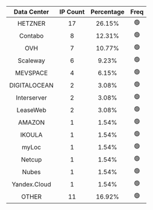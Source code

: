 | Data Center | IP Count | Percentage | Freq |
|:------------:|:--------:|:-----------:|:-----:|
| HETZNER | 17 | 26.15% | 🟢 |
| Contabo | 8 | 12.31% | 🟢 |
| OVH | 7 | 10.77% | 🟢 |
| Scaleway | 6 | 9.23% | 🟢 |
| MEVSPACE | 4 | 6.15% | 🟢 |
| DIGITALOCEAN | 2 | 3.08% | 🟢 |
| Interserver | 2 | 3.08% | 🟢 |
| LeaseWeb | 2 | 3.08% | 🟢 |
| AMAZON | 1 | 1.54% | 🟢 |
| IKOULA | 1 | 1.54% | 🟢 |
| myLoc | 1 | 1.54% | 🟢 |
| Netcup | 1 | 1.54% | 🟢 |
| Nubes | 1 | 1.54% | 🟢 |
| Yandex.Cloud | 1 | 1.54% | 🟢 |
| OTHER | 11 | 16.92% | 🟢 |